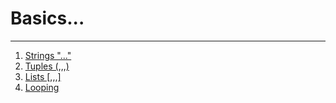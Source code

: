 # Basics...

------

1. [Strings "..."](Strings.md)
2. [Tuples (,,,)](Tuples.md)
3. [Lists [,,,]](Lists.md)
4. [Looping](Looping.md)

